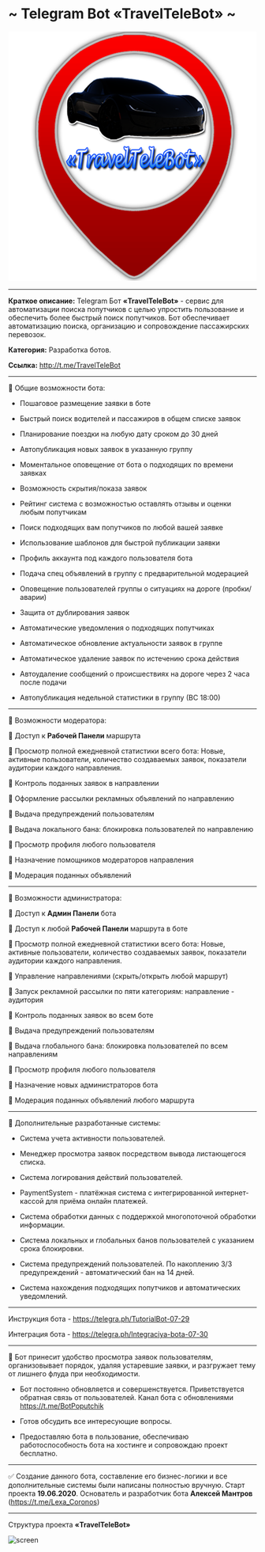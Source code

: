 # ~ Telegram Bot «TravelTeleBot» ~

![screen](https://github.com/LexaCoronos/TGBotDnepr/blob/master/img/TravelTeleBot.png)

-----------------------------------

**Краткое описание:** Telegram Бот **«TravelTeleBot»** - сервис для автоматизации поиска попутчиков с целью упростить пользование и обеспечить более быстрый поиск попутчиков. Бот обеспечивает автоматизацию поиска, организацию и сопровождение пассажирских перевозок.

**Категория:** Разработка ботов.

**Ссылка:** http://t.me/TravelTeleBot

-----------------------------------

🔻 Общие возможности бота: 

   - Пошаговое размещение заявки в боте

   - Быстрый поиск водителей и пассажиров в общем списке заявок

   - Планирование поездки на любую дату сроком до 30 дней 

   - Автопубликация новых заявок в указанную группу

   - Моментальное оповещение от бота о подходящих по времени заявках

   - Возможность скрытия/показа заявок

   - Рейтинг система с возможностью оставлять отзывы и оценки любым попутчикам

   - Поиск подходящих вам попутчиков по любой вашей заявке

   - Использование шаблонов для быстрой публикации заявки 

   - Профиль аккаунта под каждого пользователя бота

   - Подача спец объявлений в группу с предварительной модерацией

   - Оповещение пользователей группы о ситуациях на дороге (пробки/аварии)

   - Защита от дублирования заявок

   - Автоматические уведомления о подходящих попутчиках

   - Автоматическое обновление актуальности заявок в группе

   - Автоматическое удаление заявок по истечению срока действия

   - Автоудаление сообщений о происшествиях на дороге через 2 часа после подачи

   - Автопубликация недельной статистики в группу (ВС 18:00)

-----------------------------------

🔻 Возможности модератора:

🔹 Доступ к **Рабочей Панели** маршрута

🔹 Просмотр полной ежедневной статистики всего бота:
Новые, активные пользователи, количество создаваемых заявок, показатели аудитории каждого направления.

🔹 Контроль поданных заявок в направлении

🔹 Оформление рассылки рекламных объявлений по направлению

🔹 Выдача предупреждений пользователям

🔹 Выдача локального бана: блокировка пользователей по направлению

🔹 Просмотр профиля любого пользователя

🔹 Назначение помощников модераторов направления

🔹 Модерация поданных объявлений

-----------------------------------

🔻 Возможности администратора:

🔸 Доступ к **Админ Панели** бота

🔸 Доступ к любой **Рабочей Панели** маршрута в боте

🔸 Просмотр полной ежедневной статистики всего бота:
Новые, активные пользователи, количество создаваемых заявок, показатели аудитории каждого направления.

🔸 Управление направлениями (скрыть/открыть любой маршрут)

🔸 Запуск рекламной рассылки по пяти категориям: направление - аудитория

🔸 Контроль поданных заявок во всем боте

🔸 Выдача предупреждений пользователям

🔸 Выдача глобального бана: блокировка пользователей по всем направлениям

🔸 Просмотр профиля любого пользователя

🔸 Назначение новых администраторов бота

🔸 Модерация поданных объявлений любого маршрута

-----------------------------------

🔻 Дополнительные разработанные системы: 

   - Система учета активности пользователей.
   
   - Менеджер просмотра заявок посредством вывода листающегося списка.
   
   - Система логирования действий пользователей.
   
   - PaymentSystem - платёжная система с интегрированной интернет-кассой для приёма онлайн платежей.
   
   - Система обработки данных с поддержкой многопоточной обработки информации.
   
   - Система локальных и глобальных банов пользователей с указанием срока блокировки.
   
   - Система предупреждений пользователей. По накоплению 3/3 предупреждений - автоматический бан на 14 дней.
   
   - Система нахождения подходящих попутчиков и автоматических уведомлений.

-----------------------------------

Инструкция бота - https://telegra.ph/TutorialBot-07-29

Интеграция бота - https://telegra.ph/Integraciya-bota-07-30

-----------------------------------

🔻 Бот принесит удобство просмотра заявок пользователям, организовывает порядок, удаляя устаревшие заявки, и разгружает тему от лишнего флуда при необходимости.

   - Бот постоянно обновляется и совершенствуется. Приветствуется обратная связь от пользователей. Канал бота с обновлениями https://t.me/BotPoputchik

   - Готов обсудить все интересующие вопросы.

   - Предоставляю бота в пользование, обеспечиваю работоспособность бота на хостинге и сопровождаю проект бесплатно.

-----------------------------------

✅ Создание данного бота, составление его бизнес-логики и все дополнительные системы были написаны полностью вручную.
Старт проекта **19.06.2020**.
Основатель и разработчик бота **Алексей Мантров** (https://t.me/Lexa_Coronos)

-----------------------------------

Структура проекта **«TravelTeleBot»**

![screen](https://github.com/LexaCoronos/TravelTeleBot/blob/master/img/ProjectStructure.png)
